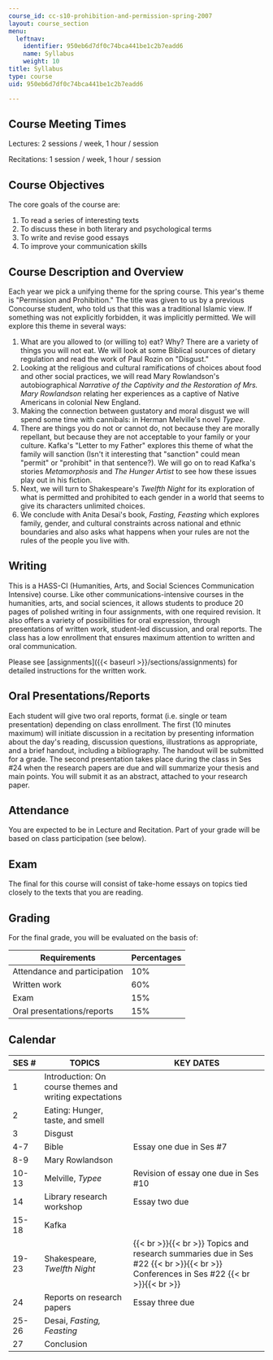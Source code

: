 ```yaml
---
course_id: cc-s10-prohibition-and-permission-spring-2007
layout: course_section
menu:
  leftnav:
    identifier: 950eb6d7df0c74bca441be1c2b7eadd6
    name: Syllabus
    weight: 10
title: Syllabus
type: course
uid: 950eb6d7df0c74bca441be1c2b7eadd6

---
```


Course Meeting Times
--------------------

Lectures: 2 sessions / week, 1 hour / session

Recitations: 1 session / week, 1 hour / session

Course Objectives
-----------------

The core goals of the course are:

1.  To read a series of interesting texts
2.  To discuss these in both literary and psychological terms
3.  To write and revise good essays
4.  To improve your communication skills

Course Description and Overview
-------------------------------

Each year we pick a unifying theme for the spring course. This year's theme is "Permission and Prohibition." The title was given to us by a previous Concourse student, who told us that this was a traditional Islamic view. If something was not explicitly forbidden, it was implicitly permitted. We will explore this theme in several ways:

1.  What are you allowed to (or willing to) eat? Why? There are a variety of things you will not eat. We will look at some Biblical sources of dietary regulation and read the work of Paul Rozin on "Disgust."
2.  Looking at the religious and cultural ramifications of choices about food and other social practices, we will read Mary Rowlandson's autobiographical _Narrative of the Captivity and the Restoration of Mrs. Mary Rowlandson_ relating her experiences as a captive of Native Americans in colonial New England.
3.  Making the connection between gustatory and moral disgust we will spend some time with cannibals: in Herman Melville's novel _Typee_.
4.  There are things you do not or cannot do, not because they are morally repellant, but because they are not acceptable to your family or your culture. Kafka's "Letter to my Father" explores this theme of what the family will sanction (Isn't it interesting that "sanction" could mean "permit" or "prohibit" in that sentence?). We will go on to read Kafka's stories _Metamorphosis_ and _The Hunger Artist_ to see how these issues play out in his fiction.
5.  Next, we will turn to Shakespeare's _Twelfth Night_ for its exploration of what is permitted and prohibited to each gender in a world that seems to give its characters unlimited choices.
6.  We conclude with Anita Desai's book, _Fasting, Feasting_ which explores family, gender, and cultural constraints across national and ethnic boundaries and also asks what happens when your rules are not the rules of the people you live with.

Writing
-------

This is a HASS-CI (Humanities, Arts, and Social Sciences Communication Intensive) course. Like other communications-intensive courses in the humanities, arts, and social sciences, it allows students to produce 20 pages of polished writing in four assignments, with one required revision. It also offers a variety of possibilities for oral expression, through presentations of written work, student-led discussion, and oral reports. The class has a low enrollment that ensures maximum attention to written and oral communication.

Please see [assignments]({{< baseurl >}}/sections/assignments) for detailed instructions for the written work.

Oral Presentations/Reports
--------------------------

Each student will give two oral reports, format (i.e. single or team presentation) depending on class enrollment. The first (10 minutes maximum) will initiate discussion in a recitation by presenting information about the day's reading, discussion questions, illustrations as appropriate, and a brief handout, including a bibliography. The handout will be submitted for a grade. The second presentation takes place during the class in Ses #24 when the research papers are due and will summarize your thesis and main points. You will submit it as an abstract, attached to your research paper.

Attendance
----------

You are expected to be in Lecture and Recitation. Part of your grade will be based on class participation (see below).

Exam
----

The final for this course will consist of take-home essays on topics tied closely to the texts that you are reading.

Grading
-------

For the final grade, you will be evaluated on the basis of:

| Requirements | Percentages |
| --- | --- |
| Attendance and participation | 10% |
| Written work | 60% |
| Exam | 15% |
| Oral presentations/reports | 15% 

Calendar
--------

| SES # | TOPICS | KEY DATES |
| --- | --- | --- |
| 1 | Introduction: On course themes and writing expectations | &nbsp; |
| 2 | Eating: Hunger, taste, and smell | &nbsp; |
| 3 | Disgust | &nbsp; |
| 4-7 | Bible | Essay one due in Ses #7 |
| 8-9 | Mary Rowlandson | &nbsp; |
| 10-13 | Melville, _Typee_ | Revision of essay one due in Ses #10 |
| 14 | Library research workshop | Essay two due |
| 15-18 | Kafka | &nbsp; |
| 19-23 | Shakespeare, _Twelfth Night_ |  {{< br >}}{{< br >}} Topics and research summaries due in Ses #22 {{< br >}}{{< br >}} Conferences in Ses #22 {{< br >}}{{< br >}}  |
| 24 | Reports on research papers | Essay three due |
| 25-26 | Desai, _Fasting, Feasting_ | &nbsp; |
| 27 | Conclusion |